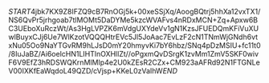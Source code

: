 $START$4jbk7KX9Z8IFZQ9cB7RnOGj5k+00xeSSjXq/AoogBQtrj5hhXa12vxTX1/NS6QvPr5jrhgoab7tlMOMt5DaDYMe5kzcWVAFvs4nRDxMCN+Zq+Apxw6BC3UEboXuRczWt/As3HgLVPZK6mVdgUXYdeVv1gN1KzsJFUEDQmKFiVuXUwlBuyxCJj6Ue7WlKzotVQQQHtrEVc5Jl5JoAac7EvLzF2cN1TNmWjGNdh6vtxNu05Oo9NaYTGvRM9hLJsD0mY20hmyvKi7bY6hbz/SNq4pDzMSIU+fc11t0/8IuJaBZ/Ai6oelcHN1LIHTlnOXHllZt//oPgxmQvDSrgK1zvMm1ZmV5SKF0wivF6V9EfZ3hRDSWQKrnMlMIp4e2U0kZEsR2CZx+CM923aAFRd92N1FTGNLeV00IXKfEaWqdoL49QZD/cVjsp+KKeL0zVaIhW$END$